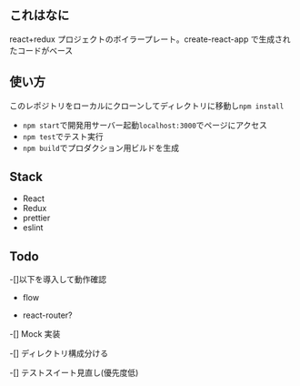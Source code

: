 ## これはなに

react+redux プロジェクトのボイラープレート。create-react-app で生成されたコードがベース

## 使い方

このレポジトリをローカルにクローンしてディレクトリに移動し`npm install`

* `npm start`で開発用サーバー起動`localhost:3000`でページにアクセス
* `npm test`でテスト実行
* `npm build`でプロダクション用ビルドを生成

## Stack

* React
* Redux
* prettier
* eslint

## Todo

-[]以下を導入して動作確認

* flow

* react-router?

-[] Mock 実装

-[] ディレクトリ構成分ける

-[] テストスイート見直し(優先度低)
